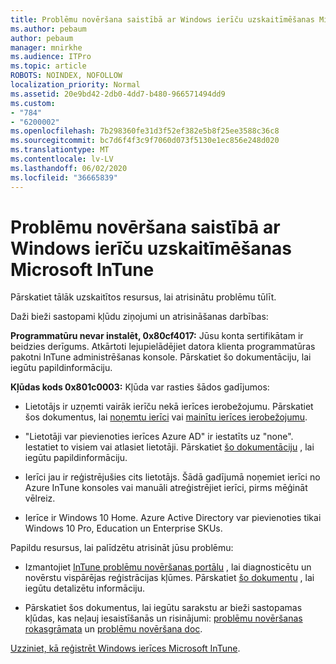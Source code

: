 ```yaml
---
title: Problēmu novēršana saistībā ar Windows ierīču uzskaitīmēšanas Microsoft InTune
ms.author: pebaum
author: pebaum
manager: mnirkhe
ms.audience: ITPro
ms.topic: article
ROBOTS: NOINDEX, NOFOLLOW
localization_priority: Normal
ms.assetid: 20e9bd42-2db0-4dd7-b480-966571494dd9
ms.custom:
- "784"
- "6200002"
ms.openlocfilehash: 7b298360fe31d3f52ef382e5b8f25ee3588c36c8
ms.sourcegitcommit: bc7d6f4f3c9f7060d073f5130e1ec856e248d020
ms.translationtype: MT
ms.contentlocale: lv-LV
ms.lasthandoff: 06/02/2020
ms.locfileid: "36665839"
---
```

# <a name="troubleshoot-issues-with-enrolling-windows-devices-in-microsoft-intune"></a>Problēmu novēršana saistībā ar Windows ierīču uzskaitīmēšanas Microsoft InTune

Pārskatiet tālāk uzskaitītos resursus, lai atrisinātu problēmu tūlīt.
  
Daži bieži sastopami kļūdu ziņojumi un atrisināšanas darbības:
  
 **Programmatūru nevar instalēt, 0x80cf4017:** Jūsu konta sertifikātam ir beidzies derīgums. Atkārtoti lejupielādējiet datora klienta programmatūras pakotni InTune administrēšanas konsole. Pārskatiet šo dokumentāciju, lai iegūtu papildinformāciju.
  
 **Kļūdas kods 0x801c0003:** Kļūda var rasties šādos gadījumos:
  
-  Lietotājs ir uzņemti vairāk ierīču nekā ierīces ierobežojumu. Pārskatiet šos dokumentus, lai [noņemtu ierīci](https://docs.microsoft.com/intune/devices-wipe) vai [mainītu ierīces ierobežojumu](https://docs.microsoft.com/intune/enrollment-restrictions-set#set-device-limit-restrictions).

-  "Lietotāji var pievienoties ierīces Azure AD" ir iestatīts uz "none". Iestatiet to visiem vai atlasiet lietotāji. Pārskatiet [šo dokumentāciju](https://docs.microsoft.com/azure/active-directory/device-management-azure-portal#configure-device-settings) , lai iegūtu papildinformāciju.

-  Ierīci jau ir reģistrējušies cits lietotājs. Šādā gadījumā noņemiet ierīci no Azure InTune konsoles vai manuāli atreģistrējiet ierīci, pirms mēģināt vēlreiz.

-  Ierīce ir Windows 10 Home. Azure Active Directory var pievienoties tikai Windows 10 Pro, Education un Enterprise SKUs.

Papildu resursus, lai palīdzētu atrisināt jūsu problēmu:
  
-  Izmantojiet [InTune problēmu novēršanas portālu](https://devicemanagement.microsoft.com/#blade/Microsoft_Intune_DeviceSettings/TroubleshootBlade) , lai diagnosticētu un novērstu vispārējas reģistrācijas kļūmes. Pārskatiet [šo dokumentu](https://docs.microsoft.com/intune/help-desk-operators) , lai iegūtu detalizētu informāciju.

-  Pārskatiet šos dokumentus, lai iegūtu sarakstu ar bieži sastopamas kļūdas, kas neļauj iesaistīšanās un risinājumi: [problēmu novēršanas rokasgrāmata](https://support.microsoft.com/help/4089533/troubleshooting-windows-device-enrollment-problems-in-microsoft-intune) un [problēmu novēršana doc](https://docs.microsoft.com/intune-classic/troubleshoot/troubleshoot-device-enrollment-in-intune).

[Uzziniet, kā reģistrēt Windows ierīces Microsoft InTune](https://docs.microsoft.com/intune/windows-enroll).
